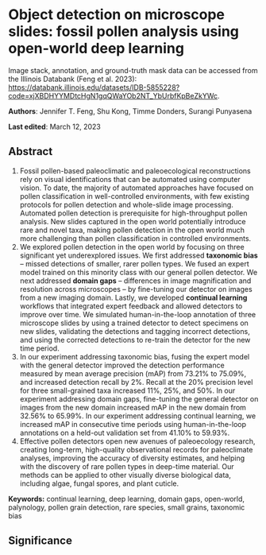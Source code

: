 # Object detection on microscope slides: fossil pollen analysis using open-world deep learning

Image stack, annotation, and ground-truth mask data can be accessed from the Illinois Databank (Feng et al. 2023): https://databank.illinois.edu/datasets/IDB-5855228?code=xjXBDHYYMDtcHgN1gqQWaYOb2NT_YbUrbfKpBeZkYWc.

**Authors**: Jennifer T. Feng, Shu Kong, Timme Donders, Surangi Punyasena

**Last edited**: March 12, 2023

## Abstract
1.	Fossil pollen-based paleoclimatic and paleoecological reconstructions rely on visual identifications that can be automated using computer vision. To date, the majority of automated approaches have focused on pollen classification in well-controlled environments, with few existing protocols for pollen detection and whole-slide image processing. Automated pollen detection is prerequisite for high-throughput pollen analysis. New slides captured in the open world potentially introduce rare and novel taxa, making pollen detection in the open world much more challenging than pollen classification in controlled environments.
2.	We explored pollen detection in the open world by focusing on three significant yet underexplored issues. We first addressed **taxonomic bias** – missed detections of smaller, rarer pollen types. We fused an expert model trained on this minority class with our general pollen detector. We next addressed **domain gaps** – differences in image magnification and resolution across microscopes – by fine-tuning our detector on images from a new imaging domain. Lastly, we developed **continual learning** workflows that integrated expert feedback and allowed detectors to improve over time. We simulated human-in-the-loop annotation of three microscope slides by using a trained detector to detect specimens on new slides, validating the detections and tagging incorrect detections, and using the corrected detections to re-train the detector for the new time period.
3.	In our experiment addressing taxonomic bias, fusing the expert model with the general detector improved the detection performance measured by mean average precision (mAP) from 73.21% to 75.09%, and increased detection recall by 2%. Recall at the 20% precision level for three small-grained taxa increased 11%, 25%, and 50%. In our experiment addressing domain gaps, fine-tuning the general detector on images from the new domain increased mAP in the new domain from 32.56% to 65.99%. In our experiment addressing continual learning, we increased mAP in consecutive time periods using human-in-the-loop annotations on a held-out validation set from 41.10% to 59.93%.
4.	Effective pollen detectors open new avenues of paleoecology research, creating long-term, high-quality observational records for paleoclimate analyses, improving the accuracy of diversity estimates, and helping with the discovery of rare pollen types in deep-time material. Our methods can be applied to other visually diverse biological data, including algae, fungal spores, and plant cuticle.

**Keywords:** continual learning, deep learning, domain gaps, open-world, palynology, pollen grain detection, rare species, small grains, taxonomic bias

## Significance


